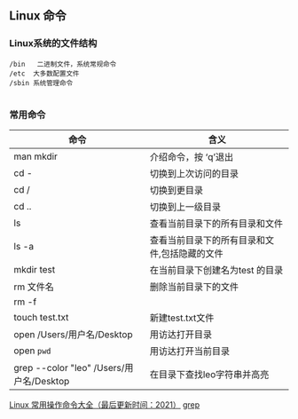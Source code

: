 ## Linux 命令

### Linux系统的文件结构

```
/bin   二进制文件，系统常规命令
/etc  大多数配置文件
/sbin 系统管理命令


```

### 常用命令

|命令|含义|
|----------|--------|
|man mkdir |介绍命令，按 ‘q’退出|
|cd - | 切换到上次访问的目录|
|cd / | 切换到更目录 |
|cd ..  |切换到上一级目录|
|ls     | 查看当前目录下的所有目录和文件|
|ls -a  | 查看当前目录下的所有目录和文件,包括隐藏的文件|
|mkdir test | 在当前目录下创建名为test 的目录|
|rm 文件名| 删除当前目录下的文件|
|rm -f ||
|touch test.txt| 新建test.txt文件|
|open /Users/用户名/Desktop |用访达打开目录|
|open `pwd` |用访达打开当前目录|
|grep --color "leo" /Users/用户名/Desktop |在目录下查找leo字符串并高亮|


[Linux 常用操作命令大全（最后更新时间：2021）](https://blog.csdn.net/m0_46422300/article/details/104645072)
[grep](http://c.biancheng.net/linux/grep.html)